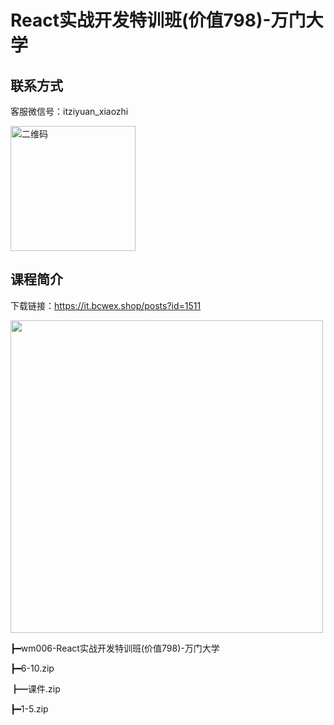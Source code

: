 # React实战开发特训班(价值798)-万门大学

## 联系方式

客服微信号：itziyuan_xiaozhi

<img src="https://ziyuanyun.oss-cn-guangzhou.aliyuncs.com/common/20240614073449/666b82192834a.jpg" width="200" height="200" alt="二维码">

## 课程简介

下载链接：https://it.bcwex.shop/posts?id=1511

<img src="https://ziyuanyun.oss-cn-guangzhou.aliyuncs.com/yun/20240515224318/6644ca0665880.jpg" width="500" alt="">

  ┣━wm006-React实战开发特训班(价值798)-万门大学

 ┣━6-10.zip

 ┣━课件.zip

 ┣━1-5.zip

  